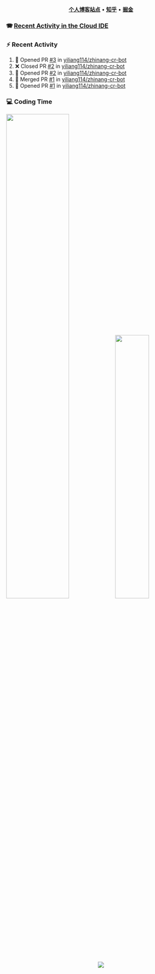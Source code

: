 <p align="center">
    <b><a href="https://yiliang.site">个人博客站点</a></b>
    •
    <b><a href="https://www.zhihu.com/people/Mrz2J">知乎</a></b>
    •
    <b><a href="https://juejin.im/user/2629687542813016">掘金</a></b>
</p>

### :accordion: [Recent Activity in the Cloud IDE](https://github.com/cloud-webide/.github)

### :zap: Recent Activity

<!--START_SECTION:activity-->

1. 💪 Opened PR [#3](https://github.com/yiliang114/zhinang-cr-bot/pull/3) in [yiliang114/zhinang-cr-bot](https://github.com/yiliang114/zhinang-cr-bot)
2. ❌ Closed PR [#2](https://github.com/yiliang114/zhinang-cr-bot/pull/2) in [yiliang114/zhinang-cr-bot](https://github.com/yiliang114/zhinang-cr-bot)
3. 💪 Opened PR [#2](https://github.com/yiliang114/zhinang-cr-bot/pull/2) in [yiliang114/zhinang-cr-bot](https://github.com/yiliang114/zhinang-cr-bot)
4. 🎉 Merged PR [#1](https://github.com/yiliang114/zhinang-cr-bot/pull/1) in [yiliang114/zhinang-cr-bot](https://github.com/yiliang114/zhinang-cr-bot)
5. 💪 Opened PR [#1](https://github.com/yiliang114/zhinang-cr-bot/pull/1) in [yiliang114/zhinang-cr-bot](https://github.com/yiliang114/zhinang-cr-bot)

<!--END_SECTION:activity-->

### 💻 Coding Time

<img align="" width="57.5%" src="https://github-readme-stats.vercel.app/api?username=yiliang114&hide_title=true&hide_border=true&show_icons=true&include_all_commits=true&line_height=21&theme=vue-dark&border_radius=0" /><img align="" width="42.4%" src="https://github-readme-stats.vercel.app/api/top-langs/?username=yiliang114&hide_title=true&hide_border=true&layout=compact&theme=vue-dark&border_radius=0" />

<div align="center">
    <img src="https://github-readme-streak-stats.herokuapp.com/?user=yiliang114" />
</div>
